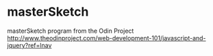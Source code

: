 # masterSketch
masterSketch program from the Odin Project
http://www.theodinproject.com/web-development-101/javascript-and-jquery?ref=lnav